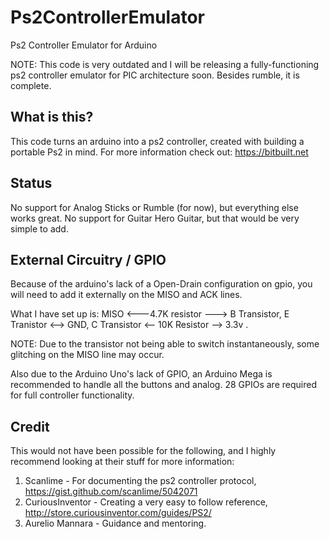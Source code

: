 # Ps2ControllerEmulator
Ps2 Controller Emulator for Arduino

NOTE: This code is very outdated and I will be releasing a fully-functioning ps2 controller emulator for PIC architecture soon. Besides rumble, it is complete.

What is this?
----------------
This code turns an arduino into a ps2 controller, created with building a portable Ps2 in mind. 
For more information check out: https://bitbuilt.net

Status
--------------
No support for Analog Sticks or Rumble (for now), but everything else works great.
No support for Guitar Hero Guitar, but that would be very simple to add.


External Circuitry / GPIO
--------------------------
Because of the arduino's lack of a Open-Drain configuration on gpio, you will need to add it externally on the MISO and ACK lines.

What I have set up is: MISO <---4.7K resistor ---> B Transistor, E Tranistor <--> GND, C Transistor <-- 10K Resistor --> 3.3v .

NOTE: Due to the transistor not being able to switch instantaneously, some glitching on the MISO line may occur.

Also due to the Arduino Uno's lack of GPIO, an Arduino Mega is recommended to handle all the buttons and analog.
28 GPIOs are required for full controller functionality.


Credit
---------------
This would not have been possible for the following, and I highly recommend looking at their stuff for more information:

1. Scanlime        - For documenting the ps2 controller protocol, https://gist.github.com/scanlime/5042071
2. CuriousInventor - Creating a very easy to follow reference, http://store.curiousinventor.com/guides/PS2/
3. Aurelio Mannara - Guidance and mentoring.










